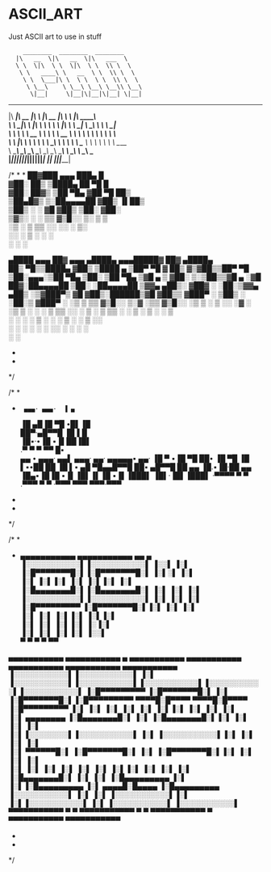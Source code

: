# ASCII_ART
 Just ASCII art to use in stuff
 



        ________  ________  ________                                                  
      |\   __  \|\   __  \|\   ___  \                                                
      \ \  \|\  \ \  \|\  \ \  \\ \  \                                               
       \ \   ____\ \   __  \ \  \\ \  \                                              
        \ \  \___|\ \  \ \  \ \  \\ \  \                                             
         \ \__\    \ \__\ \__\ \__\\ \__\                                            
          \|__|     \|__|\|__|\|__| \|__|                                            
                                                                                
                                                                    
 ________  ________  ___       ________  ________ _________  ___  ________     
|\   ____\|\   __  \|\  \     |\   __  \|\   ____\\___   ___\\  \|\   ____\    
\ \  \___|\ \  \|\  \ \  \    \ \  \|\  \ \  \___\|___ \  \_\ \  \ \  \___|    
 \ \  \  __\ \   __  \ \  \    \ \   __  \ \  \       \ \  \ \ \  \ \  \       
  \ \  \|\  \ \  \ \  \ \  \____\ \  \ \  \ \  \____   \ \  \ \ \  \ \  \____  
   \ \_______\ \__\ \__\ \_______\ \__\ \__\ \_______\  \ \__\ \ \__\ \_______\
    \|_______|\|__|\|__|\|_______|\|__|\|__|\|_______|   \|__|  \|__|\|_______|
                                                                               
                                                                               
                                                                                  



 /*
  * 
  * 
                 ██▓███      ▄▄▄          ███▄      █                      
               ▓██░  ██▒  ▒████▄        ██ ▀█     █                      
               ▓██░ ██▓▒ ▒██    ▀█▄    ▓██  ▀█  ██▒                     
               ▒██▄█▓▒  ▒░██▄▄▄▄██   ▓██▒  ▐▌██▒                     
               ▒██▒ ░     ░ ▓█     ▓██▒  ▒██░   ▓██░                     
               ▒▓▒░ ░     ░ ▒▒     ▓▒█░░  ▒░      ▒ ▒                      
               ░▒ ░        ▒ ▒▒        ░░    ░░     ░ ▒░                     
               ░░           ░  ▒      ░   ░ ░                      
                              ░  ░         ░                      
                                                                  
  ▄████   ▄▄▄        ██▓    ▄▄▄       ▄████▄       ▄▄▄█████▓ ██▓ ▄████▄  
 ██▒ ▀█▒▒████▄    ▓██▒   ▒████ ▄    ▒██▀ ▀█  ▓  ██▒ ▓▒▓██▒▒██▀ ▀█  
▒██░▄▄▄░▒██  ▀█▄  ▒██░   ▒██  ▀█▄  ▒▓█    ▄ ▒ ▓██░ ▒░▒██▒▒▓█    ▄ 
░▓█  ██▓░██▄▄▄▄██ ▒██░   ░██▄▄▄▄██ ▒▓▓▄ ▄██▒░ ▓██▓ ░ ░██░▒▓▓▄ ▄██▒
░▒▓███▀▒ ▓█   ▓██▒░██████▒▓█   ▓██▒▒ ▓███▀ ░  ▒██▒ ░ ░██░▒ ▓███▀ ░
 ░▒   ▒  ▒▒   ▓▒█░░ ▒░▓  ░▒▒   ▓▒█░░ ░▒ ▒  ░  ▒ ░░   ░▓  ░ ░▒ ▒  ░
  ░   ░   ▒   ▒▒ ░░ ░ ▒  ░ ▒   ▒▒ ░  ░  ▒       ░     ▒ ░  ░  ▒   
░ ░   ░   ░   ▒     ░ ░    ░   ▒   ░          ░       ▒ ░░        
      ░       ░  ░    ░  ░     ░  ░░ ░                ░  ░ ░      
                                   ░                     ░             
   
  * 
  * 
  */


   /*
  * 
  *      ▄▄▄· ▄▄▄·  ▐ ▄                      
    ▐█ ▄█▐█ ▀█ •█▌▐█                     
     ██▀·▄█▀▀█ ▐█▐▐▌                     
    ▐█▪·•▐█ ▪▐▌██▐█▌                     
    .▀    ▀  ▀ ▀▀ █▪                     
 ▄▄ •  ▄▄▄· ▄▄▌   ▄▄▄·  ▄▄· ▄▄▄▄▄▪   ▄▄· 
▐█ ▀ ▪▐█ ▀█ ██•  ▐█ ▀█ ▐█ ▌▪•██  ██ ▐█ ▌▪
▄█ ▀█▄▄█▀▀█ ██▪  ▄█▀▀█ ██ ▄▄ ▐█.▪▐█·██ ▄▄
▐█▄▪▐█▐█ ▪▐▌▐█▌▐▌▐█ ▪▐▌▐███▌ ▐█▌·▐█▌▐███▌
·▀▀▀▀  ▀  ▀ .▀▀▀  ▀  ▀ ·▀▀▀  ▀▀▀ ▀▀▀·▀▀▀ 
 
  * 
  * 
  */

  /*
   * 
   *  ▄▄▄▄▄▄▄▄▄▄▄     ▄▄▄▄▄▄▄▄▄▄▄   ▄▄          ▄                                                             
     ▐░░░░░░░░░░░▌▐░░░░░░░░░░░▌ ▐░░▌       ▐░▌                                                            
     ▐░█▀▀▀▀▀▀▀█░▌▐░█▀▀▀▀▀▀▀█░▌ ▐░▌░▌     ▐░▌                                                            
     ▐░▌           ▐░▌▐░▌           ▐░▌ ▐░▌▐░▌    ▐░▌                                                            
     ▐░█▄▄▄▄▄▄▄█░▌▐░█▄▄▄▄▄▄▄█░▌ ▐░▌ ▐░▌  ▐░▌                                                            
     ▐░░░░░░░░░░░▌▐░░░░░░░░░░░▌ ▐░▌  ▐░▌ ▐░▌                                                            
     ▐░█▀▀▀▀▀▀▀▀▀  ▐░█▀▀▀▀▀▀▀█░▌▐░▌   ▐░▌ ▐░▌                                                            
     ▐░▌                 ▐░▌           ▐░▌▐░▌    ▐░▌▐░▌                                                            
     ▐░▌                 ▐░▌           ▐░▌▐░▌     ▐░▐░▌                                                            
     ▐░▌                 ▐░▌           ▐░▌▐░▌      ▐░░▌                                                            
      ▀                    ▀               ▀  ▀          ▀▀                                                             
                                                                                                        
 ▄▄▄▄▄▄▄▄▄▄▄   ▄▄▄▄▄▄▄▄▄▄▄     ▄                  ▄▄▄▄▄▄▄▄▄▄▄    ▄▄▄▄▄▄▄▄▄▄▄  ▄▄▄▄▄▄▄▄▄▄▄   ▄▄▄▄▄▄▄▄▄▄▄    ▄▄▄▄▄▄▄▄▄▄▄ 
▐░░░░░░░░░░░▌▐░░░░░░░░░░░▌ ▐░▌               ▐░░░░░░░░░░░▌▐░░░░░░░░░░░▌▐░░░░░░░░░░░▌▐░░░░░░░░░░░▌▐░░░░░░░░░░░▌
▐░█▀▀▀▀▀▀▀▀▀ ▐░█▀▀▀▀▀▀▀█░▌ ▐░▌                ▐░█▀▀▀▀▀▀▀█░▌▐░█▀▀▀▀▀▀▀▀▀  ▀▀▀▀█░█▀▀▀▀   ▀▀▀▀█░█▀▀▀▀   ▐░█▀▀▀▀▀▀▀▀▀ 
▐░▌                ▐░▌           ▐░▌ ▐░▌                ▐░▌           ▐░▌▐░▌                       ▐░▌                ▐░▌         ▐░▌          
▐░▌ ▄▄▄▄▄▄▄▄  ▐░█▄▄▄▄▄▄▄█░▌ ▐░▌                ▐░█▄▄▄▄▄▄▄█░▌▐░▌                      ▐░▌                 ▐░▌        ▐░▌          
▐░▌▐░░░░░░░░▌▐░░░░░░░░░░░▌ ▐░▌                ▐░░░░░░░░░░░▌▐░▌                      ▐░▌                 ▐░▌        ▐░▌          
▐░▌ ▀▀▀▀▀▀█░▌ ▐░█▀▀▀▀▀▀▀█░▌ ▐░▌                ▐░█▀▀▀▀▀▀▀█░▌▐░▌                      ▐░▌                 ▐░▌        ▐░▌          
▐░▌           ▐░▌ ▐░▌           ▐░▌ ▐░▌                ▐░▌            ▐░▌▐░▌                     ▐░▌                 ▐░▌         ▐░▌          
▐░█▄▄▄▄▄▄▄█░▌ ▐░▌           ▐░▌ ▐░█▄▄▄▄▄▄▄▄▄  ▐░▌           ▐░▌▐░█▄▄▄▄▄▄▄▄▄       ▐░▌          ▄▄▄▄█░█▄▄▄▄   ▐░█▄▄▄▄▄▄▄▄▄ 
▐░░░░░░░░░░░▌ ▐░▌           ▐░▌ ▐░░░░░░░░░░░▌▐░▌           ▐░▌▐░░░░░░░░░░░▌      ▐░▌         ▐░░░░░░░░░░░▌ ▐░░░░░░░░░░░▌
 ▀▀▀▀▀▀▀▀▀▀▀    ▀                ▀   ▀▀▀▀▀▀▀▀▀▀▀   ▀               ▀  ▀▀▀▀▀▀▀▀▀▀▀          ▀            ▀▀▀▀▀▀▀▀▀▀▀    ▀▀▀▀▀▀▀▀▀▀▀ 
                                                                                                        
   * 
   * 
   */
